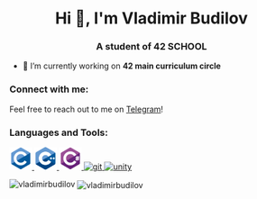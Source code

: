 <h1 align="center">Hi 👋, I'm Vladimir Budilov</h1>
<h3 align="center">A student of 42 SCHOOL</h3>

- 🔭 I’m currently working on **42 main curriculum circle**

<h3 align="left">Connect with me:</h3>
Feel free to reach out to me on <a href="https://t.me/Vladimir_Budilov">Telegram</a>!
</p>

<h3 align="left">Languages and Tools:</h3>
<p align="left"> <a href="https://www.cprogramming.com/" target="_blank" rel="noreferrer"> <img src="https://raw.githubusercontent.com/devicons/devicon/master/icons/c/c-original.svg" alt="c" width="40" height="40"/> </a> <a href="https://www.w3schools.com/cpp/" target="_blank" rel="noreferrer"> <img src="https://raw.githubusercontent.com/devicons/devicon/master/icons/cplusplus/cplusplus-original.svg" alt="cplusplus" width="40" height="40"/> </a> <a href="https://www.w3schools.com/cs/" target="_blank" rel="noreferrer"> <img src="https://raw.githubusercontent.com/devicons/devicon/master/icons/csharp/csharp-original.svg" alt="csharp" width="40" height="40"/> </a> <a href="https://git-scm.com/" target="_blank" rel="noreferrer"> <img src="https://www.vectorlogo.zone/logos/git-scm/git-scm-icon.svg" alt="git" width="40" height="40"/> </a> <a href="https://unity.com/" target="_blank" rel="noreferrer"> <img src="https://www.vectorlogo.zone/logos/unity3d/unity3d-icon.svg" alt="unity" width="40" height="40"/> </a> </p>

<p><img align="left" src="https://github-readme-stats.vercel.app/api/top-langs?username=vladimirbudilov&show_icons=true&locale=en&layout=compact" alt="vladimirbudilov" /></p>

<p>&nbsp;<img align="center" src="https://github-readme-stats.vercel.app/api?username=vladimirbudilov&show_icons=true&locale=en" alt="vladimirbudilov" /></p>


